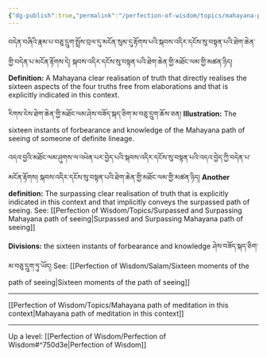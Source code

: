 ```yaml
---
{"dg-publish":true,"permalink":"/perfection-of-wisdom/topics/mahayana-path-of-seeing-explicitly-indicated-in-this-context/"}
---
```


བདེན་བཞིའི་རྣམ་པ་བཅུ་དྲུག་སྤྲོས་བྲལ་དུ་མངོན་སུམ་དུ་རྟོགས་པའི་སྐབས་འདིར་དངོས་སུ་བསྟན་པའི་ཐེག་ཆེན་གྱི་བདེན་པ་མངོན་རྟོགས་དེ།
སྐབས་འདིར་དངོས་སུ་བསྟན་པའི་ཐེག་ཆེན་གྱི་མཐོང་ལམ་གྱི་མཚན་ཉིད།
**Definition:** A Mahayana clear realisation of truth that directly realises the sixteen aspects of the four truths free from elaborations and that is explicitly indicated in this context.

རིགས་ངེས་ཐེག་ཆེན་གྱི་མཐོང་ལམ་ཤེས་བཟོད་སྐད་ཅིག་མ་བཅུ་དྲུག་ཆོས་ཅན།
**Illustration:** The sixteen instants of forbearance and knowledge of the Mahayana path of seeing of someone of definite lineage.

འདའ་བྱའི་མཐོང་ལམ་ཤུགས་ལ་འཕེན་པར་བྱེད་པའི་སྐབས་འདིར་དངོས་སུ་བསྟན་པའི་འདའ་བྱེད་ཀྱི་བདེན་པ་མངོན་རྟོགས།
སྐབས་འདིར་དངོས་སུ་བསྟན་པའི་ཐེག་ཆེན་གྱི་མཐོང་ལམ་གྱི་མཚན་ཉིད།
**Another definition:** The surpassing clear realisation of truth that is explicitly indicated in this context and that implicitly conveys the surpassed path of seeing.
See: [[Perfection of Wisdom/Topics/Surpassed and Surpassing Mahayana path of seeing\|Surpassed and Surpassing Mahayana path of seeing]]

**Divisions:** the sixteen instants of forbearance and knowledge ཤེས་བཟོད་སྐད་ཅིག་མ་བཅུ་དྲུག་ཏུ་ཡོད།
See: [[Perfection of Wisdom/Salam/Sixteen moments of the path of seeing\|Sixteen moments of the path of seeing]]

---
[[Perfection of Wisdom/Topics/Mahayana path of meditation in this context\|Mahayana path of meditation in this context]]

---
Up a level: [[Perfection of Wisdom/Perfection of Wisdom#^750d3e\|Perfection of Wisdom]]